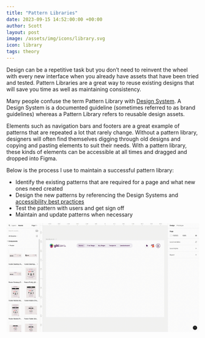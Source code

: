 ```yaml
---
title: "Pattern Libraries"
date: 2023-09-15 14:52:00:00 +00:00
author: Scott
layout: post
image: /assets/img/icons/library.svg
icon: library
tags: theory
---
```


Design can be a repetitive task but you don’t need to reinvent the wheel with every new interface when you already have assets that have been tried and tested. Pattern Libraries are a great way to reuse existing designs that will save you time as well as maintaining consistency. 

Many people confuse the term Pattern Library with [Design System](/2023/10/16/design-systems/). A Design System is a documented guideline (sometimes referred to as brand guidelines) whereas a Pattern Library refers to reusable design assets.

Elements such as navigation bars and footers are a great example of patterns that are repeated a lot that rarely change. Without a pattern library, designers will often find themselves digging through old designs and copying and pasting elements to suit their needs. With a pattern library, these kinds of elements can be accessible at all times and dragged and dropped into Figma.

Below is the process I use to maintain a successful pattern library:

* Identify the existing patterns that are required for a page and what new ones need created
* Design the new patterns by referencing the Design Systems and [accessibility best practices](/2023/11/23/accessibility/) 
* Test the pattern with users and get sign off  
* Maintain and update patterns when necessary 

<div class="gifblock">
    <img src="/assets/img/patternlibrary.gif" class="gif"/>
</div>



